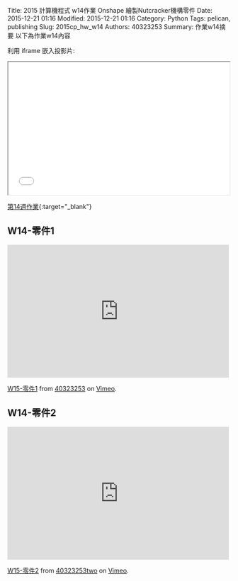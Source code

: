Title: 2015 計算機程式 w14作業 Onshape 繪製Nutcracker機構零件
Date: 2015-12-21 01:16
Modified: 2015-12-21 01:16
Category: Python
Tags: pelican, publishing
Slug: 2015cp_hw_w14
Authors: 40323253
Summary: 作業w14摘要
以下為作業w14內容

利用 iframe 嵌入投影片:

<iframe src="40323253_cp_w14.html" width="500" height="300"></iframe>

[第14週作業](40323253_cp_w14.html){:target="_blank"}

<h2>W14-零件1</h2>
<iframe src="https://player.vimeo.com/video/150092381" width="500" height="300" frameborder="0" webkitallowfullscreen mozallowfullscreen allowfullscreen></iframe> <p><a href="https://vimeo.com/150092381">W15-零件1</a> from <a href="https://vimeo.com/user44939680">40323253</a> on <a href="https://vimeo.com">Vimeo</a>.</p>
<h2>W14-零件2</h2>
<iframe src="https://player.vimeo.com/video/150467531" width="500" height="300" frameborder="0" webkitallowfullscreen mozallowfullscreen allowfullscreen></iframe> <p><a href="https://vimeo.com/150467531">W15-零件2</a> from <a href="https://vimeo.com/user45426766">40323253two</a> on <a href="https://vimeo.com">Vimeo</a>.</p>